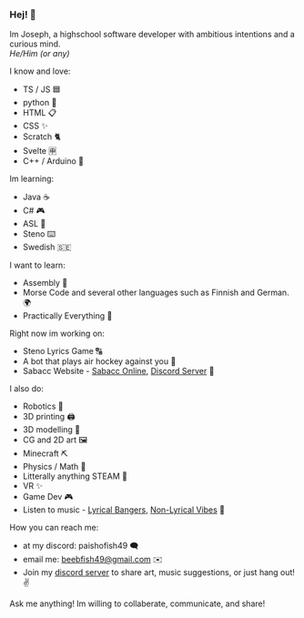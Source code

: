 ### Hej! 👋

Im Joseph, a highschool software developer with ambitious intentions and a curious mind.  
*He/Him (or any)*

I know and love:
- TS / JS 🟦
- python 🐍
- HTML 📋
- CSS ✨
- Scratch 🐈
- Svelte 🈸
- C++ / Arduino 🤖

Im learning:
- Java ☕
- C# 🎮
- ASL 👋
- Steno ⌨️
- Swedish 🇸🇪

I want to learn:
- Assembly 💽
- Morse Code and several other languages such as Finnish and German. 🌍
- Practically Everything 🤦

Right now im working on:
- Steno Lyrics Game 🔠
- A bot that plays air hockey against you 🏒
- Sabacc Website - [Sabacc Online](http://sabacc.samuelanes.com/),  [Discord Server](https://discord.gg/cSYRyqufek) 🌌

I also do:
- Robotics 🤖
- 3D printing 🖨️
- 3D modelling 🗿
- CG and 2D art 🖼️
- Minecraft ⛏️
- Physics / Math 🧮
- Litterally anything STEAM 🗿
- VR ✨
- Game Dev 🎮
- Listen to music - [Lyrical Bangers](https://open.spotify.com/playlist/2aDIzumAHPqAmHG4qX4WKf?si=b33ad30306d44ba1&pt=52e57dc1e8db93c6b85ce464060bca22), [Non-Lyrical Vibes](https://open.spotify.com/playlist/1Z3gXgNE8heDtkiSYgYKwJ?si=7ec38b9f666442f0&pt=5794c7f8d2bebec172fa52ddb4acadb4) 🎵

How you can reach me:
- at my discord: paishofish49 🗨️
- email me: beebfish49@gmail.com ✉️
- Join my [discord server](https://discord.gg/Kcvk5yw58S) to share art, music suggestions, or just hang out! ✌️

Ask me anything! Im willing to collaberate, communicate, and share!
